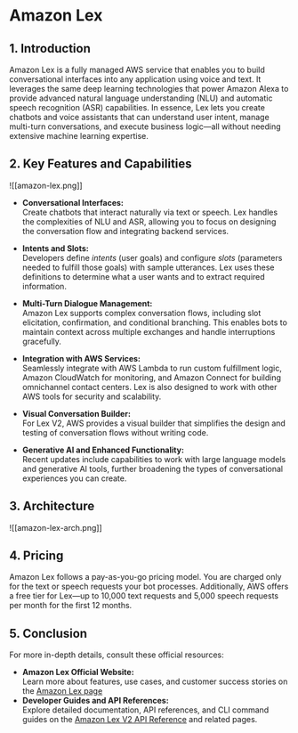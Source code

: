 # Amazon Lex

## 1. Introduction

Amazon Lex is a fully managed AWS service that enables you to build conversational interfaces into any application using voice and text. It leverages the same deep learning technologies that power Amazon Alexa to provide advanced natural language understanding (NLU) and automatic speech recognition (ASR) capabilities. In essence, Lex lets you create chatbots and voice assistants that can understand user intent, manage multi-turn conversations, and execute business logic—all without needing extensive machine learning expertise.

## 2. Key Features and Capabilities

![[amazon-lex.png]]

- **Conversational Interfaces:**  
    Create chatbots that interact naturally via text or speech. Lex handles the complexities of NLU and ASR, allowing you to focus on designing the conversation flow and integrating backend services.
    
- **Intents and Slots:**  
    Developers define _intents_ (user goals) and configure _slots_ (parameters needed to fulfill those goals) with sample utterances. Lex uses these definitions to determine what a user wants and to extract required information.  
    
- **Multi-Turn Dialogue Management:**  
    Amazon Lex supports complex conversation flows, including slot elicitation, confirmation, and conditional branching. This enables bots to maintain context across multiple exchanges and handle interruptions gracefully.
    
- **Integration with AWS Services:**  
    Seamlessly integrate with AWS Lambda to run custom fulfillment logic, Amazon CloudWatch for monitoring, and Amazon Connect for building omnichannel contact centers. Lex is also designed to work with other AWS tools for security and scalability.  
    
- **Visual Conversation Builder:**  
    For Lex V2, AWS provides a visual builder that simplifies the design and testing of conversation flows without writing code.
    
- **Generative AI and Enhanced Functionality:**  
    Recent updates include capabilities to work with large language models and generative AI tools, further broadening the types of conversational experiences you can create.

## 3. Architecture

![[amazon-lex-arch.png]]

## 4. Pricing  

Amazon Lex follows a pay-as-you-go pricing model. You are charged only for the text or speech requests your bot processes. Additionally, AWS offers a free tier for Lex—up to 10,000 text requests and 5,000 speech requests per month for the first 12 months.

## 5. Conclusion

For more in-depth details, consult these official resources:

- **Amazon Lex Official Website:**  
    Learn more about features, use cases, and customer success stories on the [Amazon Lex page](https://aws.amazon.com/lex/)
- **Developer Guides and API References:**  
    Explore detailed documentation, API references, and CLI command guides on the [Amazon Lex V2 API Reference](https://docs.aws.amazon.com/lexv2/latest/APIReference/welcome.html) and related pages.